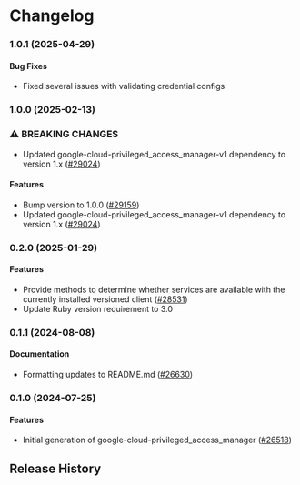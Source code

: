 # Changelog

### 1.0.1 (2025-04-29)

#### Bug Fixes

* Fixed several issues with validating credential configs 

### 1.0.0 (2025-02-13)

### ⚠ BREAKING CHANGES

* Updated google-cloud-privileged_access_manager-v1 dependency to version 1.x ([#29024](https://github.com/googleapis/google-cloud-ruby/issues/29024))

#### Features

* Bump version to 1.0.0 ([#29159](https://github.com/googleapis/google-cloud-ruby/issues/29159)) 
* Updated google-cloud-privileged_access_manager-v1 dependency to version 1.x ([#29024](https://github.com/googleapis/google-cloud-ruby/issues/29024)) 

### 0.2.0 (2025-01-29)

#### Features

* Provide methods to determine whether services are available with the currently installed versioned client ([#28531](https://github.com/googleapis/google-cloud-ruby/issues/28531)) 
* Update Ruby version requirement to 3.0 

### 0.1.1 (2024-08-08)

#### Documentation

* Formatting updates to README.md ([#26630](https://github.com/googleapis/google-cloud-ruby/issues/26630)) 

### 0.1.0 (2024-07-25)

#### Features

* Initial generation of google-cloud-privileged_access_manager ([#26518](https://github.com/googleapis/google-cloud-ruby/issues/26518)) 

## Release History

